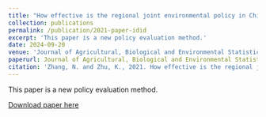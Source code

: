 ```yaml
---
title: "How effective is the regional joint environmental policy in China? Evidence from inverse difference-in-differences"
collection: publications
permalink: /publication/2021-paper-idid
excerpt: 'This paper is a new policy evaluation method.'
date: 2024-09-20
venue: 'Journal of Agricultural, Biological and Environmental Statistics'
paperurl: Journal of Agricultural, Biological and Environmental Statistics
citation: 'Zhang, N. and Zhu, K., 2021. How effective is the regional joint environmental policy in China? Evidence from inverse difference-in-differences. Journal of Agricultural, Biological and Environmental Statistics.'  
---
```

This paper is a new policy evaluation method.

[Download paper here](https://link.springer.com/article/10.1007/s13253-024-00655-5#citeas)
